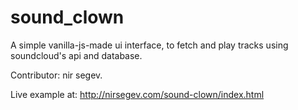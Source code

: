 # sound_clown
A simple vanilla-js-made ui interface, to fetch and play tracks using soundcloud's api and database.

Contributor: nir segev.

Live example at:
http://nirsegev.com/sound-clown/index.html
